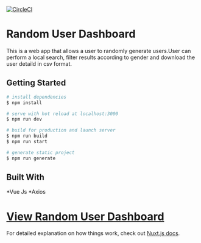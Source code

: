 [![CircleCI](https://circleci.com/gh/sallymkabole/RandomUserDashboard.svg?style=svg&circle-token=<400dc42f3716c289f9c16cba952ab2d207d70c36>)](https://circleci.com/gh/sallymkabole/RandomUserDashboard)

# Random User Dashboard

This is a web app that allows a user to randomly generate users.User can perform a local search, filter results according to gender and download the user detaild in csv format.




## Getting Started

```bash
# install dependencies
$ npm install

# serve with hot reload at localhost:3000
$ npm run dev

# build for production and launch server
$ npm run build
$ npm run start

# generate static project
$ npm run generate
```
## Built With
*Vue Js
*Axios

# [View Random User Dashboard](https://rand-user-dashboard.herokuapp.com/)
For detailed explanation on how things work, check out [Nuxt.js docs](https://nuxtjs.org).
